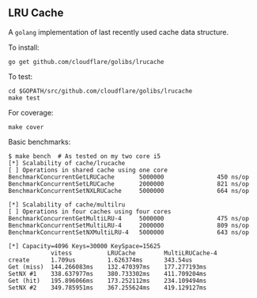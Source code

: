 LRU Cache
---------

A `golang` implementation of last recently used cache data structure.

To install:

    go get github.com/cloudflare/golibs/lrucache

To test:

    cd $GOPATH/src/github.com/cloudflare/golibs/lrucache
    make test

For coverage:

    make cover

Basic benchmarks:

    $ make bench  # As tested on my two core i5
    [*] Scalability of cache/lrucache
    [ ] Operations in shared cache using one core
    BenchmarkConcurrentGetLRUCache       5000000               450 ns/op
    BenchmarkConcurrentSetLRUCache       2000000               821 ns/op
    BenchmarkConcurrentSetNXLRUCache     5000000               664 ns/op

    [*] Scalability of cache/multilru
    [ ] Operations in four caches using four cores
    BenchmarkConcurrentGetMultiLRU-4     5000000               475 ns/op
    BenchmarkConcurrentSetMultiLRU-4     2000000               809 ns/op
    BenchmarkConcurrentSetNXMultiLRU-4   5000000               643 ns/op

    [*] Capacity=4096 Keys=30000 KeySpace=15625
                vitess          LRUCache        MultiLRUCache-4
    create      1.709us         1.626374ms      343.54us
    Get (miss)  144.266083ms    132.470397ms    177.277193ms
    SetNX #1    338.637977ms    380.733302ms    411.709204ms
    Get (hit)   195.896066ms    173.252112ms    234.109494ms
    SetNX #2    349.785951ms    367.255624ms    419.129127ms

